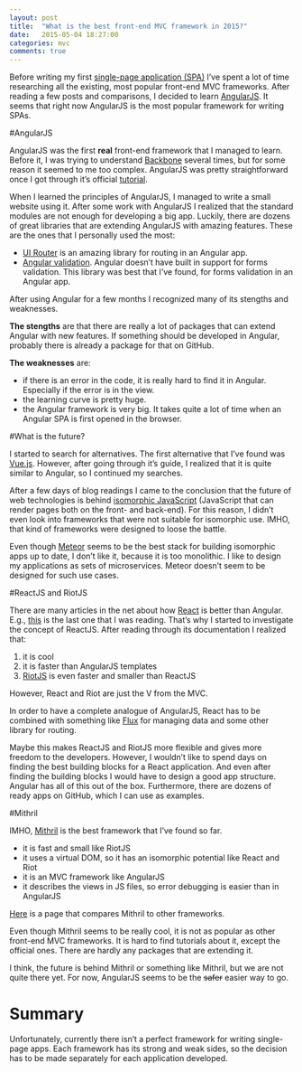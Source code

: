 ```yaml
---
layout: post
title:  "What is the best front-end MVC framework in 2015?"
date:   2015-05-04 18:27:00
categories: mvc
comments: true
---
```


Before writing my first [single-page application (SPA)][spa-wiki] I’ve spent a lot of time researching all the existing, most popular front-end MVC frameworks. After reading a few posts and comparisons, I decided to learn [AngularJS][angular]. It seems that right now AngularJS is the most popular framework for writing SPAs.

#AngularJS

AngularJS was the first **real** front-end framework that I managed to learn. Before it, I was trying to understand [Backbone][backbone] several times, but for some reason it seemed to me too complex. AngularJS was pretty straightforward once I got through it’s official [tutorial][angular-tutorial].

When I learned the principles of AngularJS, I managed to write a small website using it. After some work with AngularJS I realized that the standard modules are not enough for developing a big app. Luckily, there are dozens of great libraries that are extending AngularJS with amazing features. These are the ones that I personally used the most:

* [UI Router][angular-ui-router] is an amazing library for routing in an Angular app.
* [Angular validation][angular-validation]. Angular doesn’t have built in support for forms validation. This library was best that I’ve found, for forms validation in an Angular app.

After using Angular for a few months I recognized many of its stengths and weaknesses.

**The stengths** are that there are really a lot of packages that can extend Angular with new features. If something should be developed in Angular, probably there is already a package for that on GitHub.

**The weaknesses** are:

* if there is an error in the code, it is really hard to find it in Angular. Especially if the error is in the view. 
* the learning curve is pretty huge.
* the Angular framework is very big. It takes quite a lot of time when an Angular SPA is first opened in the browser.

#What is the future?

I started to search for alternatives. The first alternative that I’ve found was [Vue.js][vue-js]. However, after going through it’s guide, I realized that it is quite similar to Angular, so I continued my searches.

After a few days of blog readings I came to the conclusion that the future of web technologies is behind [isomorphic JavaScript][isomorphic] (JavaScript that can render pages both on the front- and back-end). For this reason, I didn’t even look into frameworks that were not suitable for isomorphic use. IMHO, that kind of frameworks were designed to loose the battle.

Even though [Meteor][meteor] seems to be the best stack for building isomorphic apps up to date, I don’t like it, because it is too monolithic. I like to design my applications as sets of microservices. Meteor doesn’t seem to be designed for such use cases.


#ReactJS and RiotJS

There are many articles in the net about how [React][react] is better than Angular. E.g., [this][angular-vs-react] is the last one that I was reading. That’s why I started to investigate the concept of ReactJS. After reading through its documentation I realized that:

1. it is cool
2. it is faster than AngularJS templates
3. [RiotJS][riot-js] is even faster and smaller than ReactJS

However, React and Riot are just the V from the MVC.

In order to have a complete analogue of AngularJS, React has to be combined with something like [Flux][flux] for managing data and some other library for routing.

Maybe this makes ReactJS and RiotJS more flexible and gives more freedom to the developers. However, I wouldn’t like to spend days on finding the best building blocks for a React application. And even after finding the building blocks I would have to design a good app structure. Angular has all of this out of the box. Furthermore, there are dozens of ready apps on GitHub, which I can use as examples.

#Mithril

IMHO, [Mithril][mithril] is the best framework that I’ve found so far.

* it is fast and small like RiotJS
* it uses a virtual DOM, so it has an isomorphic potential like React and Riot
* it is an MVC framework like AngularJS
* it describes the views in JS files, so error debugging is easier than in AngularJS

[Here][mithril-comparison] is a page that compares Mithril to other frameworks.

Even though Mithril seems to be really cool, it is not as popular as other front-end MVC frameworks. It is hard to find tutorials about it, except the official ones. There are hardly any packages that are extending it.

I think, the future is behind Mithril or something like Mithril, but we are not quite there yet. For now, AngularJS seems to be the <s>safer</s> easier way to go.

# Summary

Unfortunately, currently there isn’t a perfect framework for writing single-page apps. Each framework has its strong and weak sides, so the decision has to be made separately for each application developed.

[spa-wiki]: https://en.wikipedia.org/wiki/Single-page_application
[angular]: https://angularjs.org/
[backbone]: http://backbonejs.org/
[angular-tutorial]: https://docs.angularjs.org/tutorial
[angular-ui-router]: https://github.com/angular-ui/ui-router
[angular-validation]: https://github.com/huei90/angular-validation
[vue-js]: http://vuejs.org/
[isomorphic]: http://isomorphic.net/
[meteor]: https://www.meteor.com/
[react]: http://facebook.github.io/react/
[angular-vs-react]: http://blog.risingstack.com/from-angularjs-to-react-the-isomorphic-way/
[riot-js]: https://muut.com/riotjs/
[flux]: http://facebook.github.io/flux/
[mithril]: http://lhorie.github.io/mithril/
[mithril-comparison]: http://lhorie.github.io/mithril/comparison.html
